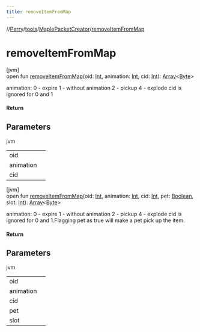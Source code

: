 ```yaml
---
title: removeItemFromMap
---
```

//[Perry](../../../index.html)/[tools](../index.html)/[MaplePacketCreator](index.html)/[removeItemFromMap](remove-item-from-map.html)



# removeItemFromMap



[jvm]\
open fun [removeItemFromMap](remove-item-from-map.html)(oid: [Int](https://kotlinlang.org/api/latest/jvm/stdlib/kotlin/-int/index.html), animation: [Int](https://kotlinlang.org/api/latest/jvm/stdlib/kotlin/-int/index.html), cid: [Int](https://kotlinlang.org/api/latest/jvm/stdlib/kotlin/-int/index.html)): [Array](https://kotlinlang.org/api/latest/jvm/stdlib/kotlin/-array/index.html)&lt;[Byte](https://kotlinlang.org/api/latest/jvm/stdlib/kotlin/-byte/index.html)&gt;



animation: 0 - expire 1 - without animation 2 - pickup 4 - explode cid is ignored for 0 and 1



#### Return



## Parameters


jvm

| | |
|---|---|
| oid |  |
| animation |  |
| cid |  |





[jvm]\
open fun [removeItemFromMap](remove-item-from-map.html)(oid: [Int](https://kotlinlang.org/api/latest/jvm/stdlib/kotlin/-int/index.html), animation: [Int](https://kotlinlang.org/api/latest/jvm/stdlib/kotlin/-int/index.html), cid: [Int](https://kotlinlang.org/api/latest/jvm/stdlib/kotlin/-int/index.html), pet: [Boolean](https://kotlinlang.org/api/latest/jvm/stdlib/kotlin/-boolean/index.html), slot: [Int](https://kotlinlang.org/api/latest/jvm/stdlib/kotlin/-int/index.html)): [Array](https://kotlinlang.org/api/latest/jvm/stdlib/kotlin/-array/index.html)&lt;[Byte](https://kotlinlang.org/api/latest/jvm/stdlib/kotlin/-byte/index.html)&gt;



animation: 0 - expire 1 - without animation 2 - pickup 4 - explode cid is ignored for 0 and 1.Flagging pet as true will make a pet pick up the item.



#### Return



## Parameters


jvm

| | |
|---|---|
| oid |  |
| animation |  |
| cid |  |
| pet |  |
| slot |  |




